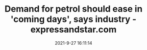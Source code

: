 ---
"title": "Demand for petrol should ease in 'coming days', says industry - expressandstar.com"
"date": "2021-9-27 16:11:14"
"feed_name": "GOOGLENEWSINDUSTRIAL"
"feed_website": "https://news.google.com/search?q=industrial%2Bincident&hl=en-US&gl=US&ceid=US:en"
"feed_rss": "https://news.google.com/rss/search?q=industrial%2Bincident&hl=en-US&gl=US&ceid=US:en"
"link": "https://www.expressandstar.com/news/uk-news/2021/09/27/demand-for-petrol-should-ease-in-coming-days-says-industry/"
"source": "{'href': 'https://www.expressandstar.com', 'title': 'expressandstar.com'}"
"file": "_posts/2021-1-1-d14d3b6ab8c165c28672b7baa799e5ce8e37a3ce.md"
"accident": "0"
"drilling": "0"
"dead": "0"
"injured": "0"
"arrested": "0"
"where": "unknown site"
"place": "unknown place"
---
